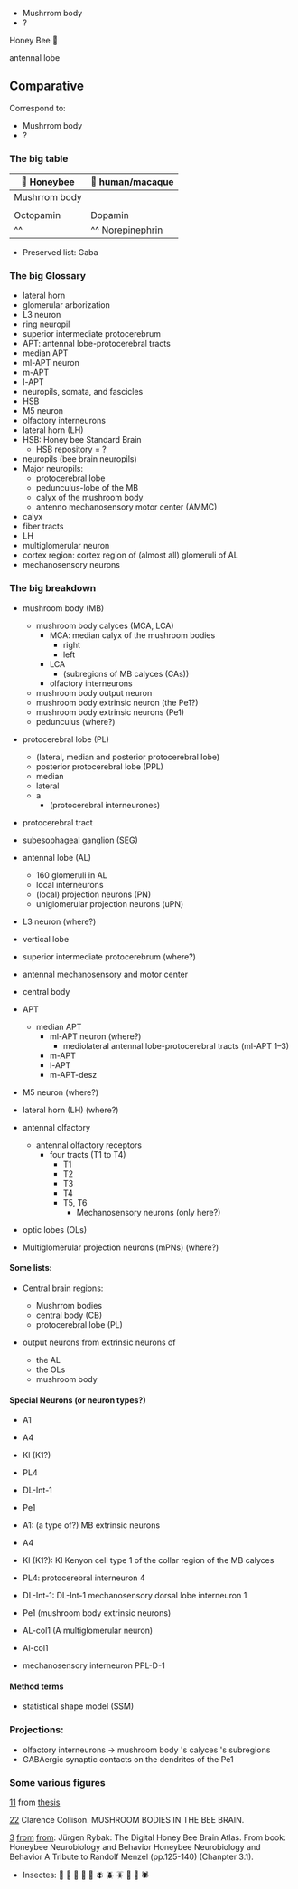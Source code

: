 
* Mushrrom body
* ?


Honey Bee 🐝 

antennal lobe

## Comparative
Correspond to:
* Mushrrom body
* ?
### The big table
| 🐝 Honeybee      |  🧠 human/macaque   |
|---------------|-----------------|
| Mushrrom body |                 |
|               |                 |
| Octopamin     |  Dopamin      |
|^^     |^^ Norepinephrin      |

* Preserved list: Gaba

### The big Glossary
* lateral horn
* glomerular arborization
* L3 neuron
* ring neuropil
* superior intermediate protocerebrum
* APT: antennal lobe-protocerebral tracts
* median APT
* ml-APT neuron
* m-APT
* l-APT
* neuropils, somata, and fascicles
* HSB
* M5 neuron
* olfactory interneurons
* lateral horn (LH)
* HSB: Honey bee Standard Brain
   * HSB repository = ?
* neuropils (bee brain neuropils)
* Major neuropils:
   * protocerebral lobe
   * pedunculus-lobe of the MB
   * calyx of the mushroom body
   * antenno mechanosensory motor center (AMMC)
* calyx
* fiber tracts
* LH
* multiglomerular neuron
* cortex region: cortex region of (almost all) glomeruli of AL
* mechanosensory neurons


### The big breakdown
* mushroom body (MB)
   * mushroom body calyces (MCA, LCA)
      * MCA: median calyx of the mushroom bodies
         * right
         * left
      * LCA
         * (subregions of MB calyces (CAs))
      * olfactory interneurons
   * mushroom body output neuron
   * mushroom body extrinsic neuron (the Pe1?)
   * mushroom body extrinsic neurons (Pe1) 
   * pedunculus (where?)
* protocerebral lobe (PL)
   * (lateral, median and posterior protocerebral lobe)
   * posterior protocerebral lobe (PPL)
   * median
   * lateral
   * a
      * (protocerebral interneurones)
* protocerebral tract
* subesophageal ganglion (SEG)

* antennal lobe (AL)
   * 160 glomeruli in AL
   * local interneurons
   * (local) projection neurons (PN) 
   * uniglomerular projection neurons (uPN)
* L3 neuron (where?)
* vertical lobe
* superior intermediate protocerebrum (where?)
* antennal mechanosensory and motor center
* central body
* APT
   * median APT
      * ml-APT neuron (where?)
         * mediolateral antennal lobe-protocerebral tracts (ml-APT 1–3)
      * m-APT
      * l-APT
      * m-APT-desz
* M5 neuron (where?)
* lateral horn (LH) (where?)
* antennal olfactory
   * antennal olfactory receptors
      * four tracts (T1 to T4)
         * T1
         * T2
         * T3
         * T4
         * T5, T6
            * Mechanosensory neurons (only here?)
* optic lobes (OLs)
* Multiglomerular projection neurons (mPNs) (where?)





#### Some lists:
* Central brain regions:
   * Mushrrom bodies
   * central body (CB)
   * protocerebral lobe (PL)

* output neurons from extrinsic neurons of
   * the AL
   * the OLs
   * mushroom body

#### Special Neurons (or neuron types?)
* A1
* A4
* Kl (K1?)
* PL4
* DL-Int-1
* Pe1

* A1: (a type of?) MB extrinsic neurons
* A4
* Kl (K1?): KI Kenyon cell type 1 of the collar region of the MB calyces
* PL4: protocerebral interneuron 4
* DL-Int-1: DL-Int-1 mechanosensory dorsal lobe interneuron 1
* Pe1 (mushroom body extrinsic neurons)
* AL-col1 (A multiglomerular neuron)
* Al-col1
* mechanosensory interneuron PPL-D-1


#### Method terms
* statistical shape model (SSM)


### Projections:
* olfactory interneurons -> mushroom body 's calyces 's subregions
* GABAergic synaptic contacts on the dendrites of the Pe1

### Some various figures
[11](https://d3i71xaburhd42.cloudfront.net/d71ecc734616c52ea9d9fc259a17ac2e085d01ee/4-Figure1.1-1.png) from [thesis](https://www.semanticscholar.org/paper/Introduction-1.1%3A-Thesis-Outline-1.2.1%3A-Honeybee-in/d71ecc734616c52ea9d9fc259a17ac2e085d01ee/figure/0)

[22](https://www.beeculture.com/a-closer-look-23/) Clarence Collison. MUSHROOM BODIES IN THE BEE BRAIN.

[3](https://www.researchgate.net/profile/Juergen-Rybak/publication/216839310/figure/fig1/AS:305995399090177@1449966396391/1-Surface-model-of-the-Honey-bee-Standard-Brain-HSB-Neuropiles-of-the-midbrain.png) [from](https://www.researchgate.net/figure/1-Surface-model-of-the-Honey-bee-Standard-Brain-HSB-Neuropiles-of-the-midbrain_fig1_216839310) [from](https://www.researchgate.net/publication/216839310_The_Digital_Honey_Bee_Brain_Atlas): Jürgen Rybak: The Digital Honey Bee Brain Atlas. From book: Honeybee Neurobiology and Behavior Honeybee Neurobiology and Behavior A Tribute to Randolf Menzel (pp.125-140) (Chanpter 3.1). 

* Insectes: 🐝 🐛 🦋 🐞 🐜 🪰 🪲 🪳 🦟 🦗 🕷
